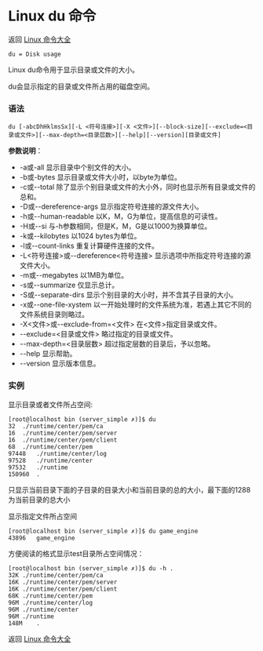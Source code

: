 # Linux du 命令

返回 [Linux 命令大全](https://ahuang007.github.com/Linux-Command)

`du = Disk usage`

Linux du命令用于显示目录或文件的大小。

du会显示指定的目录或文件所占用的磁盘空间。

### 语法

```
du [-abcDhHklmsSx][-L <符号连接>][-X <文件>][--block-size][--exclude=<目录或文件>][--max-depth=<目录层数>][--help][--version][目录或文件]
```

**参数说明**：

- -a或-all 显示目录中个别文件的大小。
- -b或-bytes 显示目录或文件大小时，以byte为单位。
- -c或--total 除了显示个别目录或文件的大小外，同时也显示所有目录或文件的总和。
- -D或--dereference-args 显示指定符号连接的源文件大小。
- -h或--human-readable 以K，M，G为单位，提高信息的可读性。
- -H或--si 与-h参数相同，但是K，M，G是以1000为换算单位。
- -k或--kilobytes 以1024 bytes为单位。
- -l或--count-links 重复计算硬件连接的文件。
- -L<符号连接>或--dereference<符号连接> 显示选项中所指定符号连接的源文件大小。
- -m或--megabytes 以1MB为单位。
- -s或--summarize 仅显示总计。
- -S或--separate-dirs 显示个别目录的大小时，并不含其子目录的大小。
- -x或--one-file-xystem 以一开始处理时的文件系统为准，若遇上其它不同的文件系统目录则略过。
- -X<文件>或--exclude-from=<文件> 在<文件>指定目录或文件。
- --exclude=<目录或文件> 略过指定的目录或文件。
- --max-depth=<目录层数> 超过指定层数的目录后，予以忽略。
- --help 显示帮助。
- --version 显示版本信息。

### 实例

显示目录或者文件所占空间:

```
[root@localhost bin (server_simple ✗)]$ du
32	./runtime/center/pem/ca
16	./runtime/center/pem/server
16	./runtime/center/pem/client
68	./runtime/center/pem
97448	./runtime/center/log
97528	./runtime/center
97532	./runtime
150960	.

```

只显示当前目录下面的子目录的目录大小和当前目录的总的大小，最下面的1288为当前目录的总大小

显示指定文件所占空间

```
[root@localhost bin (server_simple ✗)]$ du game_engine     
43896	game_engine
```

方便阅读的格式显示test目录所占空间情况：

```
[root@localhost bin (server_simple ✗)]$ du -h .
32K	./runtime/center/pem/ca
16K	./runtime/center/pem/server
16K	./runtime/center/pem/client
68K	./runtime/center/pem
96M	./runtime/center/log
96M	./runtime/center
96M	./runtime
148M	.

```

返回 [Linux 命令大全](https://ahuang007.github.com/Linux-Command)